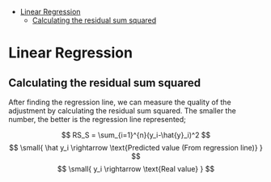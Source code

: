 - [Linear Regression](#linear-regression)
    - [Calculating the residual sum squared](#calculating-the-residual-sum-squared)


# Linear Regression

## Calculating the residual sum squared 

After finding the regression line, we can measure the quality of the adjustment by calculating the residual sum squared. The smaller the number, the better is the regression line represented;

$$
RS_S = \sum_{i=1}^{n}(y_i-\hat{y}_i)^2
$$
$$
\small{
    \hat y_i \rightarrow \text{Predicted value (From regression line)}
}
$$
$$
\small{
    y_i \rightarrow \text{Real value}
}
$$